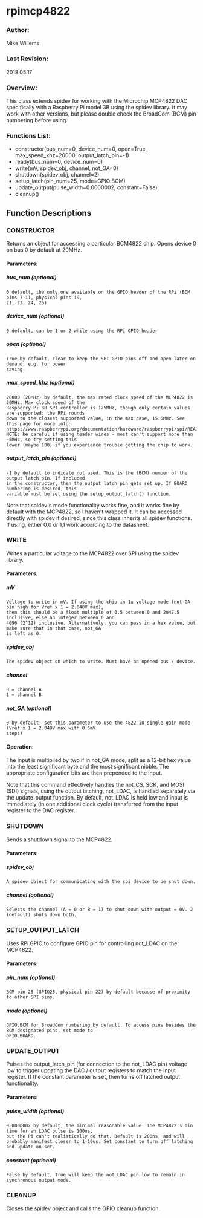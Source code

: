 # rpimcp4822
### Author: 
Mike Willems
### Last Revision:
2018.05.17
### Overview: 
This class extends spidev for working with the Microchip MCP4822 DAC specifically with a Raspberry Pi model 3B using the spidev library. It may work with other versions, but please double check the BroadCom (BCM) pin numbering before using.
### Functions List:
 - constructor(bus_num=0, device_num=0, open=True, max_speed_khz=20000, output_latch_pin=-1)
 - ready(bus_num=0, device_num=0)
 - write(mV, spidev_obj, channel, not_GA=0)
 - shutdown(spidev_obj, channel=2)
 - setup_latch(pin_num=25, mode=GPIO.BCM)
 - update_output(pulse_width=0.0000002, constant=False)
 - cleanup()
## Function Descriptions
### CONSTRUCTOR

Returns an object for accessing a particular BCM4822 chip. Opens device 0 on bus 0 by default at 20MHz.

#### Parameters:
##### bus_num (optional)
    0 default, the only one available on the GPIO header of the RPi (BCM pins 7-11, physical pins 19,
    21, 23, 24, 26)

##### device_num (optional)
    0 default, can be 1 or 2 while using the RPi GPIO header
    
##### open (optional)
    True by default, clear to keep the SPI GPIO pins off and open later on demand, e.g. for power
    saving.
    
##### max_speed_khz (optional)
    20000 (20MHz) by default, the max rated clock speed of the MCP4822 is 20MHz. Max clock speed of the
    Raspberry Pi 3B SPI controller is 125MHz, though only certain values are supported: the RPi rounds
    down to the closest supported value, in the max case, 15.6MHz. See this page for more info:
    https://www.raspberrypi.org/documentation/hardware/raspberrypi/spi/README.md
    NOTE: be careful if using header wires - most can't support more than ~5MHz, so try setting this
    lower (maybe 100) if you experience trouble getting the chip to work.
    
##### output_latch_pin (optional)
    -1 by default to indicate not used. This is the (BCM) number of the output latch pin. If included
    in the constructor, then the output_latch_pin gets set up. If BOARD numbering is desired, this
    variable must be set using the setup_output_latch() function.


Note that spidev's mode functionality works fine, and it works fine by default with the MCP4822, so I haven't
wrapped it. It can be accessed directly with spidev if desired, since this class inherits all spidev
functions. If using, either 0,0 or 1,1 work according to the datasheet.


### WRITE

Writes a particular voltage to the MCP4822 over SPI using the spidev library.

#### Parameters:
##### mV
    Voltage to write in mV. If using the chip in 1x voltage mode (not-GA pin high for Vref x 1 = 2.048V max),
    then this should be a float multiple of 0.5 between 0 and 2047.5 inclusive, else an integer between 0 and
    4096 (2^12) inclusive. Alternatively, you can pass in a hex value, but make sure that in that case, not_GA
    is left as 0.
     
##### spidev_obj
    The spidev object on which to write. Must have an opened bus / device.

##### channel
    0 = channel A
    1 = channel B

##### not_GA (optional)
    0 by default, set this parameter to use the 4822 in single-gain mode (Vref x 1 = 2.048V max with 0.5mV
    steps)

#### Operation:
The input is multiplied by two if in not_GA mode, split as a 12-bit hex value into the least significant byte
and the most significant nibble. The appropriate configuration bits are then prepended to the input.

Note that this command effectively handles the not_CS, SCK, and MOSI (SDI) signals, using the output latching,
not_LDAC, is handled separately via the update_output function. By default, not_LDAC is held low and input is
immediately (in one additional clock cycle) transferred from the input register to the DAC register.


### SHUTDOWN

Sends a shutdown signal to the MCP4822.

#### Parameters:
##### spidev_obj
    A spidev object for communicating with the spi device to be shut down.

##### channel (optional)
    Selects the channel (A = 0 or B = 1) to shut down with output = 0V. 2 (default) shuts down both.
    

### SETUP_OUTPUT_LATCH

Uses RPi.GPIO to configure GPIO pin for controlling not_LDAC on the MCP4822.

#### Parameters:
##### pin_num (optional)
    BCM pin 25 (GPIO25, physical pin 22) by default because of proximity to other SPI pins.

##### mode (optional)
    GPIO.BCM for BroadCom numbering by default. To access pins besides the BCM designated pins, set mode to
    GPIO.BOARD.


### UPDATE_OUTPUT

Pulses the output_latch_pin (for connection to the not_LDAC pin) voltage low to trigger updating the DAC /
output registers to match the input register. If the constant parameter is set, then turns off latched
output functionality.

#### Parameters:
##### pulse_width (optional)
    0.0000002 by default, the minimal reasonable value. The MCP4822's min time for an LDAC pulse is 100ns,
    but the Pi can't realistically do that. Default is 200ns, and will probably manifest closer to 1-10us. Set constant to turn off latching and update on set.

    
##### constant (optional)
    False by default, True will keep the not_LDAC pin low to remain in synchronous output mode.


### CLEANUP

Closes the spidev object and calls the GPIO cleanup function.
